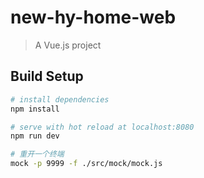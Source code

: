 # new-hy-home-web

> A Vue.js project

## Build Setup

``` bash
# install dependencies
npm install

# serve with hot reload at localhost:8080
npm run dev

# 重开一个终端
mock -p 9999 -f ./src/mock/mock.js